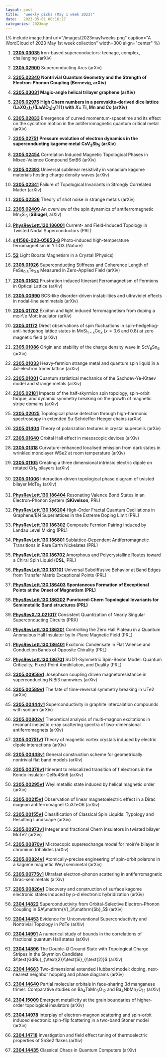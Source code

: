 ```yaml
---
layout: post
title:  "weekly picks (May 1 week 2023)"
date:   2023-05-01 00:16:27
categories: 2023may
---
```



{% include image.html url="/images/2023may1weeks.png" caption="A WordCloud of 2023 May 1st week collection" width=300 align="center" %}





1. **[2305.03035](http://arxiv.org/abs/2305.03035)** Iron-based superconductors: teenage, complex, challenging (arXiv)

1. **[2305.02900](http://arxiv.org/abs/2305.02900)** Superconducting Arcs (arXiv)

1. **[2305.02340](http://arxiv.org/abs/2305.02340)** **Nontrivial Quantum Geometry and the Strength of Electron-Phonon Coupling (Bernevig, arXiv)**

1. **[2305.03031](http://arxiv.org/abs/2305.03031)** **Magic-angle helical trilayer graphene (arXiv)**

1. **[2305.02975](http://arxiv.org/abs/2305.02975)** **High Chern numbers in a perovskite-derived dice lattice (La$X$O$_3$)$_3$/(LaAlO$_3$)$_3$(111) with $X=$ Ti, Mn and Co (arXiv)**

1. **[2305.02833](http://arxiv.org/abs/2305.02833)** Emergence of curved momentum-spacetime and its effect on the cyclotron motion in the antiferromagnetic quantum critical metal (arXiv)

1. **[2305.02751](http://arxiv.org/abs/2305.02751)** **Pressure evolution of electron dynamics in the superconducting kagome metal CsV$_3$Sb$_5$ (arXiv)**

1. **[2305.02454](http://arxiv.org/abs/2305.02454)** Correlation Induced Magnetic Topological Phases in Mixed-Valence Compound SmB6 (arXiv)

1. **[2305.02393](http://arxiv.org/abs/2305.02393)** Universal sublinear resistivity in vanadium kagome materials hosting charge density waves (arXiv)

1. **[2305.02341](http://arxiv.org/abs/2305.02341)** Failure of Topological Invariants in Strongly Correlated Matter (arXiv)

1. **[2305.02336](http://arxiv.org/abs/2305.02336)** Theory of shot noise in strange metals (arXiv)

1. **[2305.02409](http://arxiv.org/abs/2305.02409)** An overview of the spin dynamics of antiferromagnetic Mn$_5$Si$_3$ (**SBlugel**, arXiv)








1. **[PhysRevLett.130.186001](https://link.aps.org/doi/10.1103/PhysRevLett.130.186001)** Current- and Field-Induced Topology in Twisted Nodal Superconductors (PRL)

1. **[s41586-023-05853-8](https://www.nature.com/articles/s41586-023-05853-8)** Photo-induced high-temperature ferromagnetism in YTiO3 (Nature)

1. **[52](https://physics.aps.org/articles/v16/52)** Light Boosts Magnetism in a Crystal (Physics)



1. **[2305.01926](http://arxiv.org/abs/2305.01926)** Superconducting Stiffness and Coherence Length of FeSe$_{0.5}$Te$_{0.5}$ Measured in Zero-Applied Field (arXiv)

1. **[2305.01682](http://arxiv.org/abs/2305.01682)** Frustration induced Itinerant Ferromagnetism of Fermions in Optical Lattice (arXiv)

1. **[2305.00990](http://arxiv.org/abs/2305.00990)** BCS-like disorder-driven instabilities and ultraviolet effects in nodal-line semimetals (arXiv)

1. **[2305.01702](http://arxiv.org/abs/2305.01702)** Exciton and light induced ferromagnetism from doping a moir\\'e Mott insulator (arXiv)

1. **[2305.01172](http://arxiv.org/abs/2305.01172)** Direct observations of spin fluctuations in spin-hedgehog-anti-hedgehog lattice states in MnSi$_{1-x}$Ge$_x$ ($x=0.6$ and $0.8$) at zero magnetic field (arXiv)

1. **[2305.01086](http://arxiv.org/abs/2305.01086)** Origin and stability of the charge density wave in ScV$_6$Sn$_6$ (arXiv)

1. **[2305.01033](http://arxiv.org/abs/2305.01033)** Heavy-fermion strange metal and quantum spin liquid in a 4d-electron trimer lattice (arXiv)

1. **[2305.01001](http://arxiv.org/abs/2305.01001)** Quantum statistical mechanics of the Sachdev-Ye-Kitaev model and strange metals (arXiv)

1. **[2305.02181](http://arxiv.org/abs/2305.02181)** Impacts of the half-skyrmion spin topology, spin-orbit torque, and dynamic symmetry breaking on the growth of magnetic stripe domains (arXiv)

1. **[2305.02025](http://arxiv.org/abs/2305.02025)** Topological phase detection through high-harmonic spectroscopy in extended Su-Schrieffer-Heeger chains (arXiv)

1. **[2305.01404](http://arxiv.org/abs/2305.01404)** Theory of polarization textures in crystal supercells (arXiv)

1. **[2305.01640](http://arxiv.org/abs/2305.01640)** Orbital Hall effect in mesoscopic devices (arXiv)

1. **[2305.01318](http://arxiv.org/abs/2305.01318)** Curvature-enhanced localised emission from dark states in wrinkled monolayer WSe2 at room temperature (arXiv)

1. **[2305.01105](http://arxiv.org/abs/2305.01105)** Creating a three dimensional intrinsic electric dipole on rotated CrI$_3$ bilayers (arXiv)

1. **[2305.01006](http://arxiv.org/abs/2305.01006)** Interaction-driven topological phase diagram of twisted bilayer MoTe$_2$ (arXiv)




1. **[PhysRevLett.130.186404](https://link.aps.org/doi/10.1103/PhysRevLett.130.186404)** Resonating Valence Bond States in an Electron-Phonon System (**SKivelson**, PRL)

1. **[PhysRevLett.130.186204](https://link.aps.org/doi/10.1103/PhysRevLett.130.186204)** High-Order Fractal Quantum Oscillations in Graphene/BN Superlattices in the Extreme Doping Limit (PRL)

1. **[PhysRevLett.130.186302](https://link.aps.org/doi/10.1103/PhysRevLett.130.186302)** Composite Fermion Pairing Induced by Landau Level Mixing (PRL)

1. **[PhysRevLett.130.186801](https://link.aps.org/doi/10.1103/PhysRevLett.130.186801)** Sublattice-Dependent Antiferromagnetic Transitions in Rare Earth Nickelates (PRL)

1. **[PhysRevLett.130.186702](https://link.aps.org/doi/10.1103/PhysRevLett.130.186702)** Amorphous and Polycrystalline Routes toward a Chiral Spin Liquid (**CSL**, PRL)

1. **[PhysRevLett.130.187101](https://link.aps.org/doi/10.1103/PhysRevLett.130.187101)** Universal Subdiffusive Behavior at Band Edges from Transfer Matrix Exceptional Points (PRL)

1. **[PhysRevLett.130.186403](https://link.aps.org/doi/10.1103/PhysRevLett.130.186403)** **Spontaneous Formation of Exceptional Points at the Onset of Magnetism (PRL)**

1. **[PhysRevLett.130.186202](https://link.aps.org/doi/10.1103/PhysRevLett.130.186202)** **Punctured-Chern Topological Invariants for Semimetallic Band structures (PRL)**



1. **[PhysRevX.13.021017](https://link.aps.org/doi/10.1103/PhysRevX.13.021017)** Consistent Quantization of Nearly Singular Superconducting Circuits (PRX)

1. **[PhysRevLett.130.186201](https://link.aps.org/doi/10.1103/PhysRevLett.130.186201)** Controlling the Zero Hall Plateau in a Quantum Anomalous Hall Insulator by In-Plane Magnetic Field (PRL)

1. **[PhysRevLett.130.186401](https://link.aps.org/doi/10.1103/PhysRevLett.130.186401)** Excitonic Condensate in Flat Valence and Conduction Bands of Opposite Chirality (PRL)

1. **[PhysRevLett.130.186701](https://link.aps.org/doi/10.1103/PhysRevLett.130.186701)** SU(2)-Symmetric Spin-Boson Model: Quantum Criticality, Fixed-Point Annihilation, and Duality (PRL)



1. **[2305.00958v1](https://arxiv.org/abs/2305.00958v1)** Josephson coupling driven magnetoresistance in superconducting NiBi3 nanowires (arXiv)

1. **[2305.00589v1](https://arxiv.org/abs/2305.00589v1)** The fate of time-reversal symmetry breaking in UTe2 (arXiv)

1. **[2305.00444v1](https://arxiv.org/abs/2305.00444v1)** Superconductivity in graphite intercalation compounds with sodium (arXiv)

1. **[2305.00802v1](https://arxiv.org/abs/2305.00802v1)** Theoretical analysis of multi-magnon excitations in resonant inelastic x-ray scattering spectra of two-dimensional antiferromagnets (arXiv)

1. **[2305.00751v1](https://arxiv.org/abs/2305.00751v1)** Theory of magnetic vortex crystals induced by electric dipole interactions (arXiv)

1. **[2305.00448v1](https://arxiv.org/abs/2305.00448v1)** General construction scheme for geometrically nontrivial flat band models (arXiv)

1. **[2305.00376v1](https://arxiv.org/abs/2305.00376v1)** Itinerant to relocalized transition of f electrons in the Kondo insulator CeRu4Sn6 (arXiv)

1. **[2305.00295v1](https://arxiv.org/abs/2305.00295v1)** Weyl metallic state induced by helical magnetic order (arXiv)

1. **[2305.00215v1](https://arxiv.org/abs/2305.00215v1)** Observation of linear magnetoelectric effect in a Dirac magnon antiferromagnet Cu3TeO6 (arXiv)

1. **[2305.00155v1](https://arxiv.org/abs/2305.00155v1)** Classification of Classical Spin Liquids: Typology and Resulting Landscape (arXiv)

1. **[2305.00973v1](https://arxiv.org/abs/2305.00973v1)** Integer and fractional Chern insulators in twisted bilayer MoTe2 (arXiv)

1. **[2305.00870v1](https://arxiv.org/abs/2305.00870v1)** Microscopic superexchange model for moir\\'e bilayer in chromium trihalides (arXiv)

1. **[2305.00824v1](https://arxiv.org/abs/2305.00824v1)** Atomically-precise engineering of spin-orbit polarons in a kagome magnetic Weyl semimetal (arXiv)

1. **[2305.00775v1](https://arxiv.org/abs/2305.00775v1)** Ultrafast electron-phonon scattering in antiferromagnetic Dirac-semimetals (arXiv)

1. **[2305.00826v1](https://arxiv.org/abs/2305.00826v1)** Discovery and construction of surface kagome electronic states induced by p-d electronic hybridization (arXiv)





1. **[2304.14822](http://arxiv.org/abs/2304.14822)** Superconductivity from Orbital-Selective Electron-Phonon Coupling in $A\\mathrm{V}_3\\mathrm{Sb}_5$ (arXiv)

1. **[2304.14453](http://arxiv.org/abs/2304.14453)** Evidence for Unconventional Superconductivity and Nontrivial Topology in PdTe (arXiv)

1. **[2304.14991](http://arxiv.org/abs/2304.14991)** A numerical study of bounds in the correlations of fractional quantum Hall states (arXiv)

1. **[2304.14896](http://arxiv.org/abs/2304.14896)** The Double-$Q$ Ground State with Topological Charge Stripes in the Skyrmion Candidate $\\text{GdRu}_{\\text{2}}\\text{Si}_{\\text{2}}$ (arXiv)

1. **[2304.14683](http://arxiv.org/abs/2304.14683)** Two-dimensional extended Hubbard model: doping, next-nearest neighbor hopping and phase diagrams (arXiv)

1. **[2304.14640](http://arxiv.org/abs/2304.14640)** Partial molecular orbitals in face-sharing 3$d$ manganese trimer: Comparative studies on Ba$_{4}$TaMn$_{3}$O$_{12}$ and Ba$_{4}$NbMn$_{3}$O$_{12}$ (arXiv)

1. **[2304.15009](http://arxiv.org/abs/2304.15009)** Emergent metallicity at the grain boundaries of higher-order topological insulators (arXiv)

1. **[2304.14978](http://arxiv.org/abs/2304.14978)** Interplay of electron-magnon scattering and spin-orbit induced electronic spin-flip fcattering in a two-band Stoner model (arXiv)

1. **[2304.14718](http://arxiv.org/abs/2304.14718)** Investigation and field effect tuning of thermoelectric properties of SnSe2 flakes (arXiv)

1. **[2304.14435](http://arxiv.org/abs/2304.14435)** Classical Chaos in Quantum Computers (arXiv)


